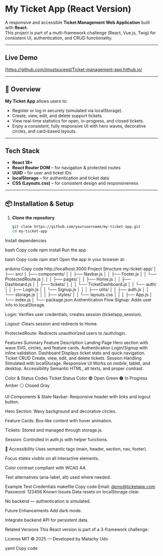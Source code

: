 # My Ticket App (React Version)

A responsive and accessible **Ticket Management Web Application** built with **React**.  
This project is part of a multi-framework challenge (React, Vue.js, Twig) for consistent UI, authentication, and CRUD functionality.

---

## Live Demo
[https://github.com/imustsuceed/Ticket-management-app.hithub.io/

---

## 🚀 Overview

**My Ticket App** allows users to:
- Register or log in securely (simulated via localStorage).
- Create, view, edit, and delete support tickets.
- View real-time statistics for open, in-progress, and closed tickets.
- Enjoy a consistent, fully responsive UI with hero waves, decorative circles, and card-based layouts.

---

## Tech Stack

- **React 18+**
- **React Router DOM** – for navigation & protected routes
- **UUID** – for user and ticket IDs
- **localStorage** – for authentication and ticket data
- **CSS (Layouts.css)** – for consistent design and responsiveness

---

## 📦 Installation & Setup

1. **Clone the repository**
   ```bash
   git clone https://github.com/yourusername/my-ticket-app.git
   cd my-ticket-app
Install dependencies

bash
Copy code
npm install
Run the app

bash
Copy code
npm start
Open the app in your browser at:

arduino
Copy code
http://localhost:3000
 Project Structure
my-ticket-app/
│
├── src/
│   ├── components/
│   │   ├── Navbar.js
│   │   ├── Footer.js
│   │   └── ProtectedRoute.js
│   │
│   ├── pages/
│   │   ├── Home.js
│   │   ├── Dashboard.js
│   │   ├── tickets/
│   │   │   └── TicketDashboard.js
│   │   └── auth/
│   │       ├── Login.js
│   │       └── Signup.js
│   │
│   ├── utils/
│   │   ├── auth.js
│   │   └── storage.js
│   │
│   ├── styles/
│   │   └── layouts.css
│   │
│   ├── App.js
│   └── index.js
│
└── package.json
Authentication Flow
Signup: Adds user info to localStorage.

Login: Verifies user credentials, creates session (ticketapp_session).

Logout: Clears session and redirects to Home.

ProtectedRoute: Redirects unauthorized users to /auth/login.

 Features Summary
Feature	Description
 Landing Page	Hero section with wave SVG, circles, and feature cards.
Authentication	Login/Signup with inline validation.
 Dashboard	Displays ticket stats and quick navigation.
 Ticket CRUD	Create, view, edit, and delete tickets.
 Session Handling	Simulated with localStorage.
 Responsive UI	Works on mobile, tablet, and desktop.
 Accessibility	Semantic HTML, alt texts, and proper contrast.

 Color & Status Codes
Ticket Status	Color
🟢 Open	Green
🟠 In Progress	Amber
⚪ Closed	Gray

 UI Components & State
Navbar: Responsive header with links and logout button.

Hero Section: Wavy background and decorative circles.

Feature Cards: Box-like content with hover animation.

Tickets: Stored and managed through storage.js.

Session: Controlled in auth.js with helper functions.

🔎 Accessibility
Uses semantic tags (main, header, section, nav, footer).

Focus states visible on all interactive elements.

Color contrast compliant with WCAG AA.

Text alternatives (aria-label, alt) used where needed.

 Example Test Credentials
makefile
Copy code
Email: demo@ticketapp.com
Password: 123456
 Known Issues
Data resets on localStorage clear.

No backend — authentication is simulated.

Future Enhancements
Add dark mode.

Integrate backend API for persistent data.


 Related Versions
This React version is part of a 3-framework challenge:


License
MIT © 2025 — Developed by Malachy Udo

yaml
Copy code

